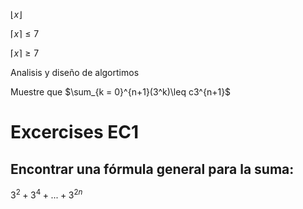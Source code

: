 
$\lfloor x \rfloor$

$\lceil x \rceil \leq 7$

$\lceil x \rceil \geq 7$


Analisis y diseño de algortimos

Muestre que $\sum_{k = 0}^{n+1}(3^k)\leq c3^{n+1}$

# Excercises EC1

## Encontrar una fórmula general para la suma:

$3^2+3^4+...+3^{2n}$